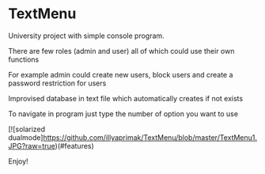 # TextMenu
University project with simple console program.

There are few roles (admin and user) all of which could use their own functions

For example admin could create new users, block users and create a password restriction for users

Improvised database in text file which automatically creates if not exists


To navigate in program just type the number of option you want to use

[![solarized dualmode]https://github.com/illyaprimak/TextMenu/blob/master/TextMenu1.JPG?raw=true)(#features)

Enjoy!
